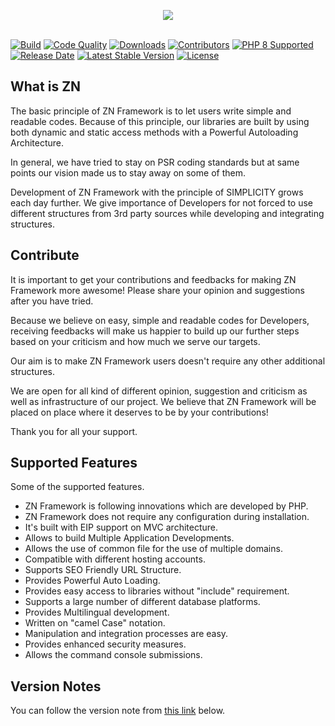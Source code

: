 <p align="center">
	<img src="https://www.znframework.com/Projects/ZNWeb/Resources/Files/logo/gitlogo.png" style="max-width:300px"><br><br>
</p>

[![Build](https://img.shields.io/scrutinizer/build/g/znframework/znframework/develop?style=flat-square)](https://scrutinizer-ci.com/g/znframework/znframework/inspections/bec37c75-82a1-4e69-8c52-635bf1c6457b/log) 
[![Code Quality](https://img.shields.io/scrutinizer/quality/g/znframework/znframework?style=flat-square)](https://scrutinizer-ci.com/g/znframework/znframework/)
[![Downloads](https://img.shields.io/packagist/dt/znframework/package-zerocore?style=flat-square)](//packagist.org/packages/znframework/fullpack-edition) 
[![Contributors](https://img.shields.io/github/contributors/znframework/znframework?style=flat-square)](//packagist.org/packages/znframework/fullpack-edition) 
[![PHP 8 Supported](https://img.shields.io/badge/php%208-supported-brightgreen?style=flat-square)](//packagist.org/packages/znframework/fullpack-edition) 
[![Release Date](https://img.shields.io/github/release-date/znframework/fullpack-edition?style=flat-square)](//packagist.org/packages/znframework/fullpack-edition) 
[![Latest Stable Version](https://img.shields.io/github/v/release/znframework/znframework?style=flat-square)](//packagist.org/packages/znframework/fullpack-edition) 
[![License](https://img.shields.io/github/license/znframework/znframework?style=flat-square)](//packagist.org/packages/znframework/fullpack-edition) 

<h2>What is ZN</h2>

<p>
The basic principle of ZN Framework is to let users write simple and readable codes. Because of this principle, our libraries are built by using both dynamic and static access methods with a Powerful Autoloading Architecture.

In general, we have tried to stay on PSR coding standards but at same points our vision made us to stay away on some of them.

Development of ZN Framework with the principle of SIMPLICITY grows each day further. We give importance of Developers for not forced to use different structures from 3rd party sources while developing and integrating structures.
</p>

<h2>Contribute</h2>

<p>
It is important to get your contributions and feedbacks for making ZN Framework more awesome! Please share your opinion and suggestions after you have tried.

Because we believe on easy, simple and readable codes for Developers, receiving feedbacks will make us happier to build up our further steps based on your criticism and how much we serve our targets.

Our aim is to make ZN Framework users doesn't require any other additional structures.

We are open for all kind of different opinion, suggestion and criticism as well as infrastructure of our project. We believe that ZN Framework will be placed on place where it deserves to be by your contributions!

Thank you for all your support.
</p>

<h2>Supported Features</h2>

<p>Some of the supported features.</p>

<p>
<ul>
<li>ZN Framework is following innovations which are developed by PHP.</li>
<li>ZN Framework does not require any configuration during installation.</li>
<li>It's built with EIP support on MVC architecture.</li>
<li>Allows to build Multiple Application Developments.</li>
<li>Allows the use of common file for the use of multiple domains.</li>
<li>Compatible with different hosting accounts.</li>
<li>Supports SEO Friendly URL Structure.</li>
<li>Provides Powerful Auto Loading.</li>
<li>Provides easy access to libraries without "include" requirement.</li>
<li>Supports a large number of different database platforms.</li>
<li>Provides Multilingual development.</li>
<li>Written on "camel Case" notation.</li>
<li>Manipulation and integration processes are easy.</li>
<li>Provides enhanced security measures.</li>
<li>Allows the command console submissions.</li>
</ul>
</p>


<h2>Version Notes</h2>

<p>You can follow the version note from <a href="https://docs.znframework.com/getting-started/version-notes">this link</a> below.</p>